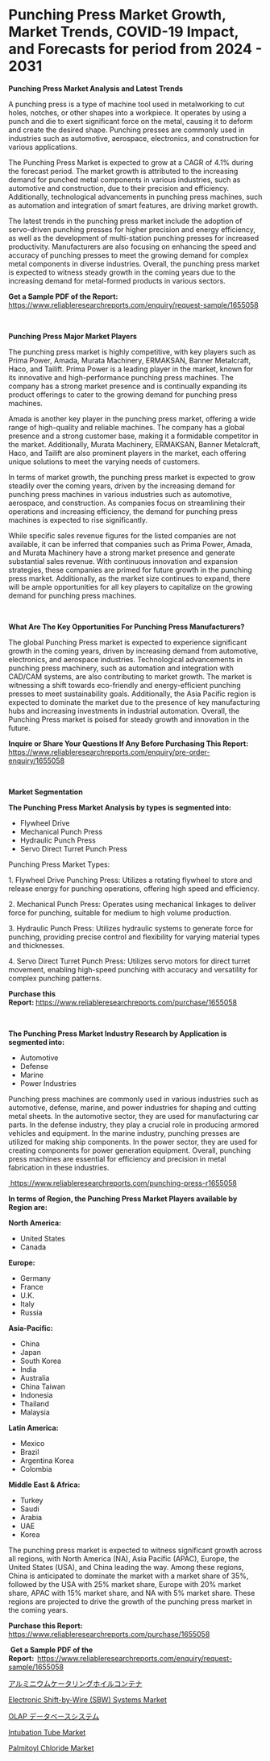 <p><h1>Punching Press Market Growth, Market Trends, COVID-19 Impact, and Forecasts for period from 2024 - 2031</h1></p><p><strong>Punching Press Market Analysis and Latest Trends</strong></p>
<p><p>A punching press is a type of machine tool used in metalworking to cut holes, notches, or other shapes into a workpiece. It operates by using a punch and die to exert significant force on the metal, causing it to deform and create the desired shape. Punching presses are commonly used in industries such as automotive, aerospace, electronics, and construction for various applications.</p><p>The Punching Press Market is expected to grow at a CAGR of 4.1% during the forecast period. The market growth is attributed to the increasing demand for punched metal components in various industries, such as automotive and construction, due to their precision and efficiency. Additionally, technological advancements in punching press machines, such as automation and integration of smart features, are driving market growth.</p><p>The latest trends in the punching press market include the adoption of servo-driven punching presses for higher precision and energy efficiency, as well as the development of multi-station punching presses for increased productivity. Manufacturers are also focusing on enhancing the speed and accuracy of punching presses to meet the growing demand for complex metal components in diverse industries. Overall, the punching press market is expected to witness steady growth in the coming years due to the increasing demand for metal-formed products in various sectors.</p></p>
<p><strong>Get a Sample PDF of the Report:&nbsp;</strong> <a href="https://www.reliableresearchreports.com/enquiry/request-sample/1655058">https://www.reliableresearchreports.com/enquiry/request-sample/1655058</a></p>
<p>&nbsp;</p>
<p><strong>Punching Press Major Market Players</strong></p>
<p><p>The punching press market is highly competitive, with key players such as Prima Power, Amada, Murata Machinery, ERMAKSAN, Banner Metalcraft, Haco, and Tailift. Prima Power is a leading player in the market, known for its innovative and high-performance punching press machines. The company has a strong market presence and is continually expanding its product offerings to cater to the growing demand for punching press machines.</p><p>Amada is another key player in the punching press market, offering a wide range of high-quality and reliable machines. The company has a global presence and a strong customer base, making it a formidable competitor in the market. Additionally, Murata Machinery, ERMAKSAN, Banner Metalcraft, Haco, and Tailift are also prominent players in the market, each offering unique solutions to meet the varying needs of customers.</p><p>In terms of market growth, the punching press market is expected to grow steadily over the coming years, driven by the increasing demand for punching press machines in various industries such as automotive, aerospace, and construction. As companies focus on streamlining their operations and increasing efficiency, the demand for punching press machines is expected to rise significantly.</p><p>While specific sales revenue figures for the listed companies are not available, it can be inferred that companies such as Prima Power, Amada, and Murata Machinery have a strong market presence and generate substantial sales revenue. With continuous innovation and expansion strategies, these companies are primed for future growth in the punching press market. Additionally, as the market size continues to expand, there will be ample opportunities for all key players to capitalize on the growing demand for punching press machines.</p></p>
<p>&nbsp;</p>
<p><strong>What Are The Key Opportunities For Punching Press Manufacturers?</strong></p>
<p><p>The global Punching Press market is expected to experience significant growth in the coming years, driven by increasing demand from automotive, electronics, and aerospace industries. Technological advancements in punching press machinery, such as automation and integration with CAD/CAM systems, are also contributing to market growth. The market is witnessing a shift towards eco-friendly and energy-efficient punching presses to meet sustainability goals. Additionally, the Asia Pacific region is expected to dominate the market due to the presence of key manufacturing hubs and increasing investments in industrial automation. Overall, the Punching Press market is poised for steady growth and innovation in the future.</p></p>
<p><strong>Inquire or Share Your Questions If Any Before Purchasing This Report:</strong> <a href="https://www.reliableresearchreports.com/enquiry/pre-order-enquiry/1655058">https://www.reliableresearchreports.com/enquiry/pre-order-enquiry/1655058</a></p>
<p>&nbsp;</p>
<p><strong>Market Segmentation</strong></p>
<p><strong>The Punching Press Market Analysis by types is segmented into:</strong></p>
<p><ul><li>Flywheel Drive</li><li>Mechanical Punch Press</li><li>Hydraulic Punch Press</li><li>Servo Direct Turret Punch Press</li></ul></p>
<p><p>Punching Press Market Types:</p><p>1. Flywheel Drive Punching Press: Utilizes a rotating flywheel to store and release energy for punching operations, offering high speed and efficiency.</p><p>2. Mechanical Punch Press: Operates using mechanical linkages to deliver force for punching, suitable for medium to high volume production.</p><p>3. Hydraulic Punch Press: Utilizes hydraulic systems to generate force for punching, providing precise control and flexibility for varying material types and thicknesses.</p><p>4. Servo Direct Turret Punch Press: Utilizes servo motors for direct turret movement, enabling high-speed punching with accuracy and versatility for complex punching patterns.</p></p>
<p><strong>Purchase this Report:&nbsp;</strong><a href="https://www.reliableresearchreports.com/purchase/1655058">https://www.reliableresearchreports.com/purchase/1655058</a></p>
<p>&nbsp;</p>
<p><strong>The Punching Press Market Industry Research by Application is segmented into:</strong></p>
<p><ul><li>Automotive</li><li>Defense</li><li>Marine</li><li>Power Industries</li></ul></p>
<p><p>Punching press machines are commonly used in various industries such as automotive, defense, marine, and power industries for shaping and cutting metal sheets. In the automotive sector, they are used for manufacturing car parts. In the defense industry, they play a crucial role in producing armored vehicles and equipment. In the marine industry, punching presses are utilized for making ship components. In the power sector, they are used for creating components for power generation equipment. Overall, punching press machines are essential for efficiency and precision in metal fabrication in these industries.</p></p>
<p><a href="https://www.reliableresearchreports.com/punching-press-r1655058">&nbsp;https://www.reliableresearchreports.com/punching-press-r1655058</a></p>
<p><strong>In terms of Region, the Punching Press Market Players available by Region are:</strong></p>
<p>
    <p> <strong> North America: </strong>
        <ul>
            <li>United States</li>
            <li>Canada</li>
        </ul>
        </p> 
    <p> <strong> Europe: </strong>
        <ul>
            <li>Germany</li>
            <li>France</li>
            <li>U.K.</li>
            <li>Italy</li>
            <li>Russia</li>
        </ul>
        </p> 
    <p> <strong> Asia-Pacific: </strong>
        <ul>
            <li>China</li>
            <li>Japan</li>
            <li>South Korea</li>
            <li>India</li>
            <li>Australia</li>
            <li>China Taiwan</li>
            <li>Indonesia</li>
            <li>Thailand</li>
            <li>Malaysia</li>
        </ul>
        </p> 
    <p> <strong> Latin America: </strong>
        <ul>
            <li>Mexico</li>
            <li>Brazil</li>
            <li>Argentina Korea</li>
            <li>Colombia</li>
        </ul>
        </p> 
    <p> <strong> Middle East & Africa: </strong>
        <ul>
            <li>Turkey</li>
            <li>Saudi</li>
            <li>Arabia</li>
            <li>UAE</li>
            <li>Korea</li>
        </ul>
    </p>
    </p>
<p><p>The punching press market is expected to witness significant growth across all regions, with North America (NA), Asia Pacific (APAC), Europe, the United States (USA), and China leading the way. Among these regions, China is anticipated to dominate the market with a market share of 35%, followed by the USA with 25% market share, Europe with 20% market share, APAC with 15% market share, and NA with 5% market share. These regions are projected to drive the growth of the punching press market in the coming years.</p></p>
<p><strong>Purchase this Report: </strong><a href="https://www.reliableresearchreports.com/purchase/1655058">https://www.reliableresearchreports.com/purchase/1655058</a></p>
<p>&nbsp;<strong>Get a Sample PDF of the Report:&nbsp;&nbsp;</strong><a href="https://www.reliableresearchreports.com/enquiry/request-sample/1655058">https://www.reliableresearchreports.com/enquiry/request-sample/1655058</a></p>
<p><strong></strong></p>
<p><p><a href="https://github.com/DayanaRunolfsdottir/Market-Research-Report-List-1/blob/main/9749494174862.md">アルミニウムケータリングホイルコンテナ</a></p><p><a href="https://www.linkedin.com/pulse/global-electronic-shift-by-wire-sbw-systems-market-size-expected-zq97e?trackingId=cGtfymffAy6PBbLc4rzO1Q%3D%3D">Electronic Shift-by-Wire (SBW) Systems Market</a></p><p><a href="https://github.com/VinceMarvin1/Market-Research-Report-List-2/blob/main/8997533174861.md">OLAP データベースシステム</a></p><p><a href="https://github.com/provorikovar/Market-Research-Report-List-5/blob/main/intubation-tube-market.md">Intubation Tube Market</a></p><p><a href="https://www.linkedin.com/pulse/evaluating-global-palmitoyl-chloride-market-trends-growth-tkswe?trackingId=nckFuLEm1s0TjO7y3%2FGypg%3D%3D">Palmitoyl Chloride Market</a></p></p>